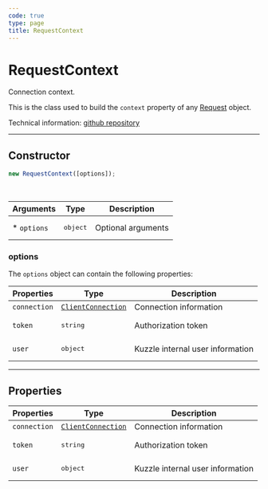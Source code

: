 ```yaml
---
code: true
type: page
title: RequestContext
---
```


# RequestContext

Connection context.

This is the class used to build the `context` property of any [Request](/core/2/guides/write-protocols/context/request) object.

Technical information: [github repository](https://github.com/kuzzleio/kuzzle-common-objects/blob/master/README.md#requestcontext)

---

## Constructor

```js
new RequestContext([options]);
```

<br/>

| Arguments    | Type              | Description        |
| ------------ | ----------------- | ------------------ |
| \* `options` | <pre>object</pre> | Optional arguments |

### options

The `options` object can contain the following properties:

| Properties   | Type                                                                               | Description                      |
| ------------ | ---------------------------------------------------------------------------------- | -------------------------------- |
| `connection` | [`ClientConnection`](/core/2/guides/write-protocols/context/clientconnection) | Connection information           |
| `token`      | <pre>string</pre>                                                                  | Authorization token              |
| `user`       | <pre>object</pre>                                                                  | Kuzzle internal user information |

---

## Properties

| Properties   | Type                                                                               | Description                      |
| ------------ | ---------------------------------------------------------------------------------- | -------------------------------- |
| `connection` | [`ClientConnection`](/core/2/guides/write-protocols/context/clientconnection) | Connection information           |
| `token`      | <pre>string</pre>                                                                  | Authorization token              |
| `user`       | <pre>object</pre>                                                                  | Kuzzle internal user information |
